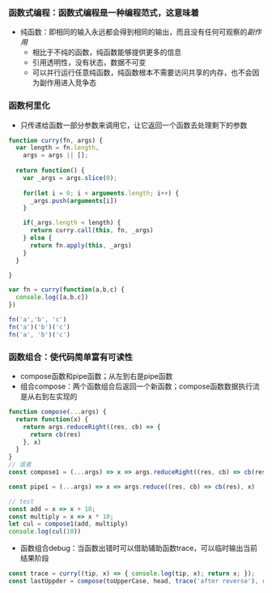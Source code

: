 ### 函数式编程：函数式编程是一种编程范式，这意味着
- 纯函数：即相同的输入永远都会得到相同的输出，而且没有任何可观察的*副作用*
  - 相比于不纯的函数，纯函数能够提供更多的信息
  - 引用透明性，没有状态，数据不可变
  - 可以并行运行任意纯函数，纯函数根本不需要访问共享的内存，也不会因为副作用进入竞争态



### 函数柯里化
- 只传递给函数一部分参数来调用它，让它返回一个函数去处理剩下的参数
```js
function curry(fn, args) {
  var length = fn.length,
    args = args || [];
  
  return function() {
    var _args = args.slice(0);
    
    for(let i = 0; i < arguments.length; i++) {
      _args.push(arguments[i])
    }

    if(_args.length < length) {
      return curry.call(this, fn, _args)
    } else {
      return fn.apply(this, _args)
    }
  }

}

var fn = curry(function(a,b,c) {
  console.log([a,b,c])
})

fn('a','b', 'c')
fn('a')('b')('c') 
fn('a', 'b')('c') 
```

### 函数组合：使代码简单富有可读性
- compose函数和pipe函数；从左到右是pipe函数
- 组合compose：两个函数组合后返回一个新函数；compose函数数据执行流是从右到左实现的
```js
function compose(...args) {
  return function(x) {
    return args.reduceRight((res, cb) => {
      return cb(res)
    }, x)
  }
}
// 或者
const compose1 = (...args) => x => args.reduceRight((res, cb) => cb(res), x)

const pipe1 = (...args) => x => args.reduce((res, cb) => cb(res), x)

// test
const add = x => x + 10;
const multiply = x => x * 10;
let cul = compose1(add, multiply)
console.log(cul(10))
```
- 函数组合debug：当函数出错时可以借助辅助函数trace，可以临时输出当前结果阶段
```js
const trace = curry((tip, x) => { console.log(tip, x); return x; });
const lastUppder = compose(toUpperCase, head, trace('after reverse'), reverse);
```